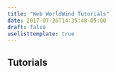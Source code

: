 ```yaml
---
title: "Web WorldWind Tutorials"
date: 2017-07-26T14:35:48-05:00
draft: false
uselisttemplate: true
---
```


## Tutorials
